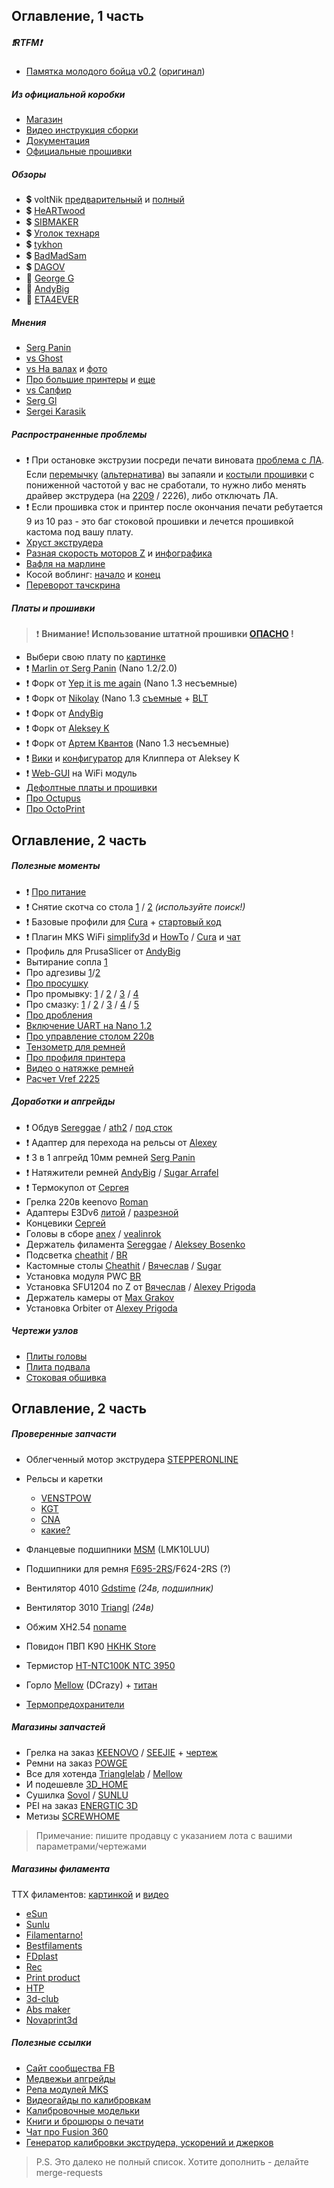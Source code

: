 ## Оглавление, 1 часть

##### ❗RTFM❗
- [Памятка молодого бойца v0.2](rookie_note.md) ([оригинал](https://telegra.ph/Pamyatka-molodogo-bojca-v02-11-19))

##### Из официальной коробки

- [Магазин](https://flyingbear3dmanufacturer.aliexpress.ru/store/group/Reborn/2218051_516345464.html?spm=a2g0o.store_pc_allProduct.pcShopHead_6267075.1_1)
- [Видео инструкция сборки](https://www.youtube.com/watch?v=SjS6YbjA6Mo&list=PLBySo3_ol6kTPV7DQlauIK-ouXzNKx0BJ)
- [Документация](https://drive.google.com/drive/folders/1wep6x4SG3Y25EMr80MuOctOxUgeLOCWE)
- [Официальные прошивки](https://drive.google.com/drive/folders/1io_umO7EgzTLTE5pZwcePNe2q0zt-har)

##### Обзоры

- 💲 voltNik [предварительный](https://www.youtube.com/watch?v=kHeQVmrR_HQ) и [полный](https://www.youtube.com/watch?v=dUotAlpO17w)
- 💲 [HeARTwood](https://www.youtube.com/watch?v=ly_3gOJZxTg)
- 💲 [SIBMAKER](https://www.youtube.com/watch?v=CZlzYl0fD44)
- 💲 [Уголок технаря](https://www.youtube.com/watch?v=IvfUNFRl4tA)
- 💲 [tykhon](https://mysku.ru/blog/aliexpress/88746.html)
- 💲 [BadMadSam](https://www.ixbt.com/live/3d-modelling/obzor-3d-printera-flyingbear-reborn-bolshoy-solidnyy-printer-a-takzhe-kurs-molodogo-boyca-dlya-nachinayuschih.html)
- 💲 [DAGOV](https://3dtoday.ru/blogs/dagov/pererozdenie-prizrakov-medvedya-flyingbrear-reborn)
- 💪 [George G](https://www.youtube.com/watch?v=NTfNoZIw_XQ)
- 💪 [AndyBig](https://3dtoday.ru/blogs/andybig/bolsoi-printer-ot-letayushhego-medvedya-flyingbear-reborn)
- 💪 [ETA4EVER](https://3dtoday.ru/blogs/eta4ever/medved-ne-prizrak-no-pererozdyonnyi-bolsoi-flying-bear-reborn)

##### Мнения
- [Serg Panin](https://t.me/Reborn_3D/5913)
- [vs Ghost](https://t.me/Reborn_3D/22781)
- [vs На валах](https://t.me/Reborn_3D/23324) и [фото](https://t.me/Reborn_3D/23212)
- [Про большие принтеры](https://t.me/Reborn_3D/23461) и [еще](https://t.me/Reborn_3D/23700)
- [vs Сапфир](https://t.me/Reborn_3D/23514)
- [Serg Gl](https://t.me/Reborn_3D/36835)
- [Sergei Karasik](https://t.me/Reborn_3D/54293)

##### Распространенные проблемы

- ❗ При остановке экструзии посреди печати виновата [проблема с ЛА](https://t.me/Reborn_3D/31059). 
  Если [перемычку](https://t.me/Reborn_3D/9169) ([альтернатива](https://t.me/Reborn_3D/24436)) вы запаяли и [костыли прошивки](https://github.com/Andy-Big/Marlin_FB_Reborn) с пониженной частотой у вас не сработали, то нужно либо 
  менять драйвер экструдера (на [2209](https://t.me/Reborn_3D/11061) / 2226), либо отключать ЛА.
- ❗ Если прошивка сток и принтер после окончания печати ребутается 9 из 10 раз - это баг стоковой прошивки и лечется 
  прошивкой кастома под вашу плату.
- [Хруст экструдера](https://t.me/Reborn_3D/18586)
- [Разная скорость моторов Z](https://t.me/Reborn_3D/22095) и [инфографика](https://t.me/Reborn_3D/23931)
- [Вафля на марлине](https://t.me/Reborn_3D/22608)
- Косой воблинг: [начало](https://t.me/Reborn_3D/19698) и [конец](https://t.me/Reborn_3D/19839)
- [Переворот тачскрина](https://t.me/Reborn_3D/22901)

##### Платы и прошивки

> ❗ **Внимание! Использование штатной прошивки [ОПАСНО](https://t.me/Reborn_3D/52112) !**

- Выбери свою плату по [картинке](https://drive.google.com/file/d/1_Jl_2GLGrIM-bYqV-wTP_kBtKHifWzQV/view?usp=sharing)
- ❗ [Marlin от Serg Panin](https://github.com/SergPanin/Marlin_REBORN) (Nano 1.2/2.0)
- ❗ Форк от [Yep it is me again](https://t.me/Reborn_3D/25082) (Nano 1.3 несъемные)
- ❗ Форк от [Nikolay](https://t.me/Reborn_3D/26082) (Nano 1.3 [съемные](https://t.me/Reborn_3D/26075) + [BLT](https://t.me/Reborn_3D/26059)
- ❗ Форк от [AndyBig](https://github.com/Andy-Big/Marlin_FB_Reborn)
- ❗ Форк от [Aleksey K](https://github.com/oducceu/Marlin_REBORN)
- ❗ Форк от [Артем Квантов](https://t.me/Reborn_3D/37005) (Nano 1.3 несъемные)
- ❗ [Вики](https://flyingbear.info/ru/firmware/klipper) и [конфигуратор](https://github.com/oducceu/klipper_configs/tree/master/Flying%20Bear%20Generic%20Configs) для Клиппера от Aleksey K
- ❗ [Web-GUI](https://t.me/Reborn_3D/53649) на WiFi модуль
- [Дефолтные платы и прошивки](https://drive.google.com/drive/folders/1io_umO7EgzTLTE5pZwcePNe2q0zt-har)
- [Про Octupus](https://t.me/Reborn_3D/23968)
- [Про OctoPrint](https://t.me/Reborn_3D/19987)

## Оглавление, 2 часть

##### Полезные моменты

- ❗ [Про питание](https://t.me/Reborn_3D/37588)
- ❗ Снятие скотча со стола [1](https://t.me/Reborn_3D/42491) / [2](https://t.me/Reborn_3D/46596) _(используйте поиск!)_
- ❗ Базовые профили для [Cura](https://t.me/Reborn_3D/24719) + [стартовый код](https://t.me/Reborn_3D/11026)
- ❗ Плагин MKS WiFi [simplify3d](https://github.com/ArtificalSUN/MKS-WIFI_PS_uploader) и [HowTo](https://t.me/Reborn_3D/15504) / [Cura](https://github.com/Jeredian/mks-wifi-plugin) и [чат](https://t.me/Reborn_3D/24975)
- Профиль для PrusaSlicer от [AndyBig](https://t.me/Reborn_3D/44508)
- Вытирание сопла [1](https://t.me/Reborn_3D/45110)
- Про адгезивы [1](https://t.me/Reborn_3D/23591)/[2](https://t.me/Reborn_3D/24599)
- [Про просушку](https://t.me/K_3_D/1221499)
- Про промывку: [1](https://t.me/Reborn_3D/9107) / [2](https://t.me/Reborn_3D/14410) / [3](https://t.me/Reborn_3D/4307) / [4](https://t.me/Reborn_3D/16803)
- Про смазку: [1](https://t.me/Reborn_3D/5919) / [2](https://t.me/Reborn_3D/13171) / [3](https://t.me/Reborn_3D/13578) / [4](https://t.me/Reborn_3D/19839) / [5](https://t.me/Reborn_3D/20596)
- [Про дробления](https://t.me/Reborn_3D/23066)
- [Включение UART на Nano 1.2](https://t.me/Reborn_3D/25068)
- [Про управление столом 220в](https://t.me/Reborn_3D/26376)
- [Тензометр для ремней](https://t.me/Reborn_3D/11838)
- [Про профиля принтера](https://t.me/Reborn_3D/33810)
- [Видео о натяжке ремней](https://t.me/Reborn_3D/34969)
- [Расчет Vref 2225](https://t.me/Reborn_3D/40426)

##### Доработки и апгрейды

- ❗ Обдув [Sereggae](https://www.thingiverse.com/thing:4773410) / [ath2](https://www.thingiverse.com/thing:4845272) / [под сток](https://www.thingiverse.com/thing:4946489)
- ❗ Адаптер для перехода на рельсы от [Alexey](https://www.thingiverse.com/thing:5145741)
- ❗ 3 в 1 апгрейд 10мм ремней [Serg Panin](https://www.thingiverse.com/thing:5150217)
- ❗ Натяжители ремней [AndyBig](https://t.me/Reborn_3D/34885) / [Sugar Arrafel](https://t.me/Reborn_3D/30391)
- ❗ Термокупол от [Сергея](https://t.me/Reborn_3D/18693)
- Грелка 220в keenovo [Roman](https://keenovo.store/collections/custom-keenovo-silicone-heaters/products/keenovo-custom-designed-and-manufactured-silicone-heaters-for-flying-bear-reborn-3d-printer)
- Адаптеры E3Dv6 [литой](https://www.thingiverse.com/thing:4743373) / [разрезной](https://t.me/Reborn_3D/21680)
- Концевики [Сергей](https://t.me/Reborn_3D/22187)
- Головы в сборе [anex](https://www.thingiverse.com/thing:4899659) / [vealinrok](https://3dtoday.ru/blogs/vealinrok/variant-obduva-dlya-flyingbear-reborn)
- Держатель филамента [Sereggae](https://www.thingiverse.com/thing:4773486) / [Aleksey Bosenko](https://www.thingiverse.com/thing:5024271)
- Подсветка [cheathit](https://www.thingiverse.com/thing:4855861) / [BR](https://t.me/Reborn_3D/27004)
- Кастомные столы [Cheathit](https://t.me/Reborn_3D/19202) / [Вячеслав](https://t.me/Reborn_3D/19206) / [Sugar](https://t.me/Reborn_3D/20797)
- Установка модуля PWC [BR](https://t.me/Reborn_3D/15682)
- Установка SFU1204 по Z от [Вячеслав](https://t.me/Reborn_3D/25154) / [Alexey Prigoda](https://t.me/Reborn_3D/43914)
- Держатель камеры от [Max Grakov](https://t.me/Reborn_3D/26312)
- Установка Orbiter от [Alexey Prigoda](https://t.me/Reborn_3D/36549)

##### Чертежи узлов

- [Плиты головы](https://t.me/Reborn_3D/13319)
- [Плита подвала](https://t.me/Reborn_3D/44198)
- [Стоковая обшивка](https://t.me/Reborn_3D/52855)

## Оглавление, 2 часть

##### Проверенные запчасти

- Облегченный мотор экструдера [STEPPERONLINE](https://aliexpress.ru/item/32585429251.html?spm=a2g0o.store_pc_allProduct.8148356.2.26b35b19yWn1rI)
- Рельсы и каретки 
  - [VENSTPOW](https://aliexpress.ru/item/32806622073.html?spm=2114.13010708.0.0.569733edMBG9aM)
  - [KGT](https://aliexpress.ru/item/1000007480470.html?spm=a2g0o.store_pc_home.productList_1000000751396.subject_0)
  - [CNA](https://aliexpress.ru/item/32829826159.html) 
  - [какие?](https://t.me/Reborn_3D/39146)

- Фланцевые подшипники [MSM](https://aliexpress.ru/item/32815741633.html?spm=2114.13010708.0.0.569733ed33A347) (LMK10LUU)
- Подшипники для ремня [F695-2RS](https://aliexpress.ru/item/33001186278.html?spm=2114.13010708.0.0.569733ed33A347)/F624-2RS (?)
- Вентилятор 4010 [Gdstime](https://aliexpress.ru/item/32799376487.html?spm=2114.13010708.0.0.569733ed33A347) _(24в, подшипник)_
- Вентилятор 3010 [Triangl](https://aliexpress.ru/item/32815705081.html) _(24в)_
- Обжим XH2.54 [noname](https://aliexpress.ru/item/4000412502024.html?spm=2114.13010708.0.0.569733edfNXBFW)
- Повидон ПВП K90 [HKHK Store](https://aliexpress.ru/item/1005001867021710.html?spm=a2g0s.8937460.0.0.21e12e0e7P3nMB)
- Термистор [HT-NTC100K NTC 3950](https://aliexpress.ru/item/32888205306.html)
- Горло [Mellow](https://aliexpress.ru/item/4000853239324.html?item_id=4000853239324) (DCrazy) + [титан](https://aliexpress.ru/item/1005001728155269.html)
- [Термопредохранители](https://t.me/Reborn_3D/54297)

##### Магазины запчастей

- Грелка на заказ [KEENOVO](https://aliexpress.ru/item/32873000790.html?spm=a2g0o.store_pc_groupList.8148356.34.316f7d80aVMQx9) / [SEEJIE](https://aliexpress.ru/item/32772663212.html?sku_id=62439692103&spm=a2g0o.store_pc_allProduct.8148356.2.3d2e288bYJBYh1) + [чертеж](https://t.me/Reborn_3D/29460)
- Ремни на заказ [POWGE](https://aliexpress.ru/item/749689376.html?spm=2114.13010708.0.0.569733edors5Nk)
- Все для хотенда [Trianglelab](https://trianglelab.aliexpress.ru/store/1654223?spm=a2g2w.detail.1000007.1.33a533449OHkPN) / [Mellow](https://mellow.aliexpress.ru/store/1531088?spm=a2g2w.detail.1000007.1.758a75263QxM2W)
- И подешевле [3D_HOME](https://aliexpress.ru/store/1944681)
- Сушилка [Sovol](https://aliexpress.ru/item/1005002333999890.html?spm=2114.13010708.0.0.147d33edXyf5z0) / [SUNLU](https://aliexpress.ru/item/1005002605008958.html?spm=a2g0o.store_pc_saleItems.8148356.1.7b6932a1f06gIZ)
- PEI на заказ [ENERGTIC 3D](https://aliexpress.ru/item/32990786969.html?spm=a2g0s.imconversation.0.0.b49d3e5fvEMdu1)
- Метизы [SCREWHOME](https://aliexpress.ru/store/4714020?spm=a2g0o.store_pc_home.pcShopHead_15192849.0)
> Примечание: пишите продавцу с указанием лота с вашими параметрами/чертежами

##### Магазины филамента
ТТХ филаментов: [картинкой](https://bestfilament.ru/blog/publ/kharakteristiki/) и [видео](https://www.youtube.com/watch?v=CzgOCkJbcxE)

- [eSun](https://esun.aliexpress.ru/store/5800267)
- [Sunlu](https://zhuhaisunlu.aliexpress.ru/store/3223105)
- [Filamentarno!](https://filamentarno.ru/catalog.html)
- [Bestfilaments](https://bestfilament.ru/category/plastik-Bestfilament/)
- [FDplast](https://www.sopytka.ru/products/prutki-dlya-3d-printera/)
- [Rec](https://rec3d.ru/plastik-dlya-3d-printerov/all-plastic/)
- [Print product](http://printproduct3d.ru/catalog.html#!/%D0%9F%D0%BB%D0%B0%D1%81%D1%82%D0%B8%D0%BA-%D0%B4%D0%BB%D1%8F-3D%E2%80%93%D0%BF%D1%80%D0%B8%D0%BD%D1%82%D0%B5%D1%80%D0%B0/c/19741016/)
- [HTP](https://h-t-p.ru/)
- [3d-club](https://3d-club.ru/product-category/filament/)
- [Abs maker](https://absmaker.ru/)
- [Novaprint3d](https://novaprint3d.ru/shop)

##### Полезные ссылки

- [Сайт сообщества FB](https://flyingbear.info/)
- [Медвежьи апгрейды](https://github.com/Sergey1560/fb4s_howto)
- [Репа модулей MKS](https://github.com/makerbase-mks)
- [Видеогайды по калибровкам](https://www.youtube.com/watch?v=CzgOCkJbcxE&list=PLl2YOoVe4982FHvLP7-iOQ9iHGMYUbaio)
- [Калибровочные модельки](https://t.me/Reborn_3D/32856)
- [Книги и брошюры о печати](https://t.me/Reborn_3D/42795)
- [Чат про Fusion 360](https://t.me/dadapasha_chat)
- [Генератор калибровки экструдера, ускорений и джерков](https://teachingtechyt.github.io/calibration.html#accel)

> P.S. Это далеко не полный список. Хотите дополнить - делайте merge-requests
